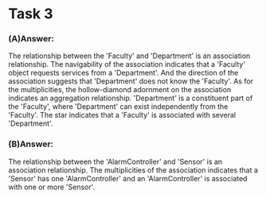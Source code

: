 # Task 3

### (A)Answer:
The relationship between the 'Faculty' and 'Department' is an association relationship. The navigability of the association indicates that a 'Faculty' object requests services from a 'Department'. And the direction of the association suggests that 'Department' does not know the 'Faculty'. As for the multiplicities, the hollow-diamond adornment on the association indicates an aggregation relationship. 'Department' is a constituent part of the 'Faculty', where 'Department' can exist independently from the 'Faculty'. The star indicates that a 'Faculty' is associated with several 'Department'.

### (B)Answer:
The relationship between the 'AlarmController' and 'Sensor' is an association relationship. The multiplicities of the association indicates that a 'Sensor' has one 'AlarmController' and an 'AlarmController' is associated with one or more 'Sensor'.
